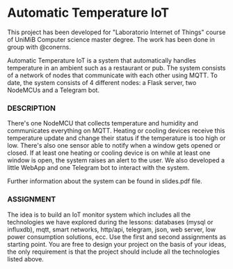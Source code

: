 # Automatic Temperature IoT
This project has been developed for "Laboratorio Internet of Things" course of UniMiB Computer science master degree. The work has been done in group with @conerns.

Automatic Temperature IoT is a system that automatically handles temperature in an ambient such as a restaurant or pub. 
The system consists of a network of nodes that communicate with each other using MQTT. To date, the system consists of 4 different nodes: a Flask server, two NodeMCUs and a Telegram bot.

### DESCRIPTION ###

There's one NodeMCU that collects temperature and humidity and communicates everything on MQTT. Heating or cooling devices receive this temperature update and change their status if the temperature is too high or low. There's also one sensor able to notify when a window gets opened or closed. If at least one heating or cooling device is on while at least one window is open, the system raises an alert to the user. 
We also developed a little WebApp and one Telegram bot to interact with the system.

Further information about the system can be found in slides.pdf file.


### ASSIGNMENT ###
The idea is to build an IoT monitor system which includes all the technologies we have explored during the lessons: databases (mysql or influxdb), mqtt, smart networks, http/api, telegram, json, web server, low power consumption solutions, ecc.
Use the first and second assignments as starting point. You are free to design your project on the basis of your ideas, the only requirement is that the project should include all the technologies listed above. 
